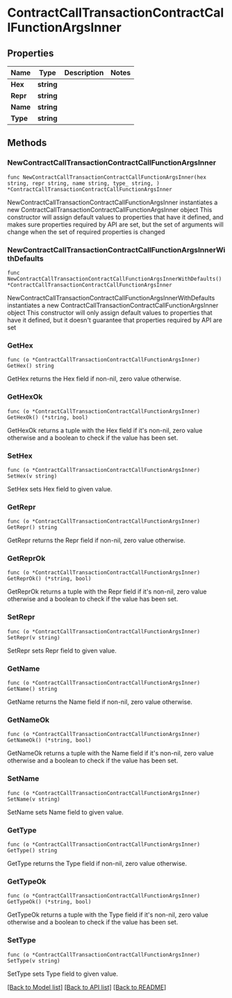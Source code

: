 # ContractCallTransactionContractCallFunctionArgsInner

## Properties

Name | Type | Description | Notes
------------ | ------------- | ------------- | -------------
**Hex** | **string** |  | 
**Repr** | **string** |  | 
**Name** | **string** |  | 
**Type** | **string** |  | 

## Methods

### NewContractCallTransactionContractCallFunctionArgsInner

`func NewContractCallTransactionContractCallFunctionArgsInner(hex string, repr string, name string, type_ string, ) *ContractCallTransactionContractCallFunctionArgsInner`

NewContractCallTransactionContractCallFunctionArgsInner instantiates a new ContractCallTransactionContractCallFunctionArgsInner object
This constructor will assign default values to properties that have it defined,
and makes sure properties required by API are set, but the set of arguments
will change when the set of required properties is changed

### NewContractCallTransactionContractCallFunctionArgsInnerWithDefaults

`func NewContractCallTransactionContractCallFunctionArgsInnerWithDefaults() *ContractCallTransactionContractCallFunctionArgsInner`

NewContractCallTransactionContractCallFunctionArgsInnerWithDefaults instantiates a new ContractCallTransactionContractCallFunctionArgsInner object
This constructor will only assign default values to properties that have it defined,
but it doesn't guarantee that properties required by API are set

### GetHex

`func (o *ContractCallTransactionContractCallFunctionArgsInner) GetHex() string`

GetHex returns the Hex field if non-nil, zero value otherwise.

### GetHexOk

`func (o *ContractCallTransactionContractCallFunctionArgsInner) GetHexOk() (*string, bool)`

GetHexOk returns a tuple with the Hex field if it's non-nil, zero value otherwise
and a boolean to check if the value has been set.

### SetHex

`func (o *ContractCallTransactionContractCallFunctionArgsInner) SetHex(v string)`

SetHex sets Hex field to given value.


### GetRepr

`func (o *ContractCallTransactionContractCallFunctionArgsInner) GetRepr() string`

GetRepr returns the Repr field if non-nil, zero value otherwise.

### GetReprOk

`func (o *ContractCallTransactionContractCallFunctionArgsInner) GetReprOk() (*string, bool)`

GetReprOk returns a tuple with the Repr field if it's non-nil, zero value otherwise
and a boolean to check if the value has been set.

### SetRepr

`func (o *ContractCallTransactionContractCallFunctionArgsInner) SetRepr(v string)`

SetRepr sets Repr field to given value.


### GetName

`func (o *ContractCallTransactionContractCallFunctionArgsInner) GetName() string`

GetName returns the Name field if non-nil, zero value otherwise.

### GetNameOk

`func (o *ContractCallTransactionContractCallFunctionArgsInner) GetNameOk() (*string, bool)`

GetNameOk returns a tuple with the Name field if it's non-nil, zero value otherwise
and a boolean to check if the value has been set.

### SetName

`func (o *ContractCallTransactionContractCallFunctionArgsInner) SetName(v string)`

SetName sets Name field to given value.


### GetType

`func (o *ContractCallTransactionContractCallFunctionArgsInner) GetType() string`

GetType returns the Type field if non-nil, zero value otherwise.

### GetTypeOk

`func (o *ContractCallTransactionContractCallFunctionArgsInner) GetTypeOk() (*string, bool)`

GetTypeOk returns a tuple with the Type field if it's non-nil, zero value otherwise
and a boolean to check if the value has been set.

### SetType

`func (o *ContractCallTransactionContractCallFunctionArgsInner) SetType(v string)`

SetType sets Type field to given value.



[[Back to Model list]](../README.md#documentation-for-models) [[Back to API list]](../README.md#documentation-for-api-endpoints) [[Back to README]](../README.md)


